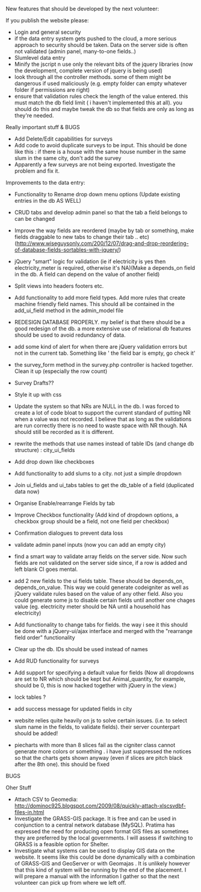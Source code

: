 New features that should be developed by the next volunteer:

If you publish the website please:
- Login and general security
- if the data entry system gets pushed to the cloud, a more serious approach to security should be taken. Data on the server side is often not validated (admin panel, many-to-one fields..)
- Slumlevel data entry
- Minify the jscript n use only the relevant bits of the jquery libraries (now the development, complete version of jquery is being used)
- look through all the controller methods. some of them might be dangerous if used maliciously (e.g. empty folder can empty whatever folder if permissions are right)
- ensure that validation rules check the length of the value entered. this must match the db field limit ( i haven't implemented this at all). you should do this and maybe tweak the db so that fields are only as long as they're needed.

Really important stuff & BUGS
- Add Delete/Edit capabilities for surveys
- Add code to avoid duplicate surveys to be input. This should be done like this : if there is a house with the same house number in the same slum in the same city, don't add the survey
- Apparently a few surveys are not being exported. Investigate the problem and fix it.

Improvements to the data entry:
- Functionality to Rename drop down menu options (Update existing entries in the db AS WELL)
- CRUD tabs and develop admin panel so that the tab a field belongs to can be changed 
- Improve the way fields are reordered (maybe by tab or something, make fields draggable to new tabs to change their tab .. etc)
(http://www.wiseguysonly.com/200/12/07/drag-and-drop-reordering-of-database-fields-sortables-with-jquery/)

- jQuery "smart" logic for validation (ie if electricity is yes then electricity_meter is required, otherwise it's NA)(Make a depends_on field in the db. A field can depend on the value of another field)
- Split views into headers footers etc.
- Add functionality to add more field types. Add more rules that create machine friendly field names. This should all be contained in the add_ui_field method in the admin_model file
- REDESIGN DATABASE PROPERLY. my belief is that there should be a good redesign of the db. a more extensive use of relational db features should be used to avoid redundancy of data.
- add some kind of alert for when there are jQuery validation errors but not in the current tab. Something like ' the field bar is empty, go check it'
- the survey_form method in the survey.php controller is hacked together. Clean it up (especially the row count)
- Survey Drafts??
- Style it up with css
- Update the system so that NRs are NULL in the db. I was forced to create a lot of code bloat to support the current standard of putting NR when a value was not recorded. I believe that as long as the validations are run correctly there is no need to waste space with NR though. NA should still be recorded as it is different.
- rewrite the methods that use names instead of table IDs (and change db structure) : city_ui_fields
- Add drop down like checkboxes
- Add functionality to add slums to a city. not just a simple dropdown
- Join ui_fields and ui_tabs tables to get the db_table of a field  (duplicated data now)
- Organise Enable/rearrange Fields by tab
- Improve Checkbox functionality (Add kind of dropdown options, a checkbox group should be a field, not one field per checkbox)
- Confirmation dialogues to prevent data loss
- validate admin panel inputs (now you can add an empty city)
- find a smart way to validate array fields on the server side. Now such fields are not validated on the server side since, if a row is added and left blank CI goes mental.
- add 2 new fields to the ui fields table. These should be depends_on, depends_on_value. This way we could generate codeigniter as well as jQuery validate rules based on the value of any other field. Also you could generate some js to disable certain fields until another one chages value (eg. electricity meter should be NA  until a household has electricity)
- Add functionality to change tabs for fields. the way i see it this should be done with a jQuery-ui/ajax interface and merged with the "rearrange field order" functionality
- Clear up the db. IDs should be used instead of names
- Add RUD functionality for surveys
- Add support for specifying a default value for fields (Now all dropdowns are set to NR which should be kept but Animal_quantity, for example, should be 0, this is now hacked together with jQuery in the view.)
- lock tables ?
- add success message for updated fields in city
- website relies quite heavily on js to solve certain issues. (i.e. to select slum name in the fields, to validate fields). their server counterpart should be added!
- piecharts with more than 8 slices fail as the cigniter class cannot generate more colors or something . i have just suppressed the notices so that the charts gets shown anyway (even if slices are pitch black after the 8th one). this should be fixed

BUGS




Oher Stuff
- Attach CSV to Geomedia: http://dominoc925.blogspot.com/2009/08/quickly-attach-xlscsvdbf-files-in.html
- Investigate the GRASS-GIS package. It is free and can be used in conjunction to a central network database (MySQL). Pratima has expressed the need for producing open format GIS files as sometimes they are preferred by the local governments. I will assess if switching to GRASS is a feasible option for Shelter.
- Investigate what systems can be used to display GIS data on the website. It seems like this could be done dynamically with a combination of GRASS-GIS and GeoServer  or with Geomajas . It is unlikely however that this kind of system will be running by the end of the placement. I will prepare a manual with the information I gather so that the next volunteer can pick up from where we left off.